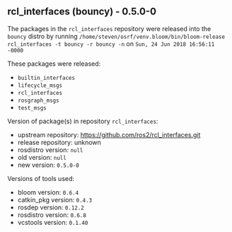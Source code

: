 ## rcl_interfaces (bouncy) - 0.5.0-0

The packages in the `rcl_interfaces` repository were released into the `bouncy` distro by running `/home/steven/osrf/venv.bloom/bin/bloom-release rcl_interfaces -t bouncy -r bouncy -n` on `Sun, 24 Jun 2018 16:56:11 -0000`

These packages were released:
- `builtin_interfaces`
- `lifecycle_msgs`
- `rcl_interfaces`
- `rosgraph_msgs`
- `test_msgs`

Version of package(s) in repository `rcl_interfaces`:

- upstream repository: https://github.com/ros2/rcl_interfaces.git
- release repository: unknown
- rosdistro version: `null`
- old version: `null`
- new version: `0.5.0-0`

Versions of tools used:

- bloom version: `0.6.4`
- catkin_pkg version: `0.4.3`
- rosdep version: `0.12.2`
- rosdistro version: `0.6.8`
- vcstools version: `0.1.40`


